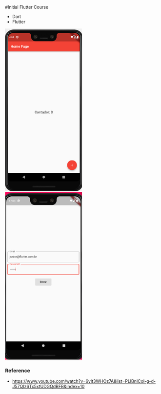 #Initial Flutter Course

* Dart
* Flutter

<img src="screen1.png" width="50%" />
<img src="screen2.png" width="50%" />

### Reference
* https://www.youtube.com/watch?v=6vlt3WHOz7A&list=PLlBnICoI-g-d-J57QIz6Tx5xtUDGQdBFB&index=10